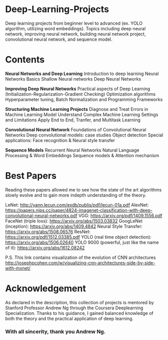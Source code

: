 # Deep-Learning-Projects

Deep learning projects from beginner level to advanced (ex. YOLO algorithm, utilizing word embeddings). Topics including deep neural network, improving neural network, building neural network project, convolutional neural network, and sequence model.

# Contents

__Neural Networks and Deep Learning__
Introduction to deep learning 
Neural Networks Basics
Shallow Neural networks
Deep Neural Networks

__Improving Deep Neural Networks__
Practical aspects of Deep Learning (Initialization-Regularization-Gradient Checking)
Optimization algorithms
Hyperparameter tuning, Batch Normalization and Programming Frameworks

__Structuring Machine Learning Projects__
Diagnose and Treat Errors in Machine Learning Model
Understand Complex Machine Learning Settings and Limitations
Apply End to End, Tranfer, and Multitask Learning

__Convolutional Neural Network__
Foundations of Convolutional Neural Networks
Deep convolutional models: case studies
Object detection
Special applications: Face recognition & Neural style transfer

__Sequence Models__
Recurrent Neural Networks
Natural Language Processing & Word Embeddings
Sequence models & Attention mechanism

# Best Papers
Reading these papers allowed me to see how the state of the art algorithms slowly evolve and to gain more indepth understanding of the theory.

LeNet: http://yann.lecun.com/exdb/publis/pdf/lecun-01a.pdf
AlexNet: https://papers.nips.cc/paper/4824-imagenet-classification-with-deep-convolutional-neural-networks.pdf
VGG: https://arxiv.org/pdf/1409.1556.pdf
FaceNet (triple loss): https://arxiv.org/abs/1503.03832
GoogLeNet (inception): https://arxiv.org/abs/1409.4842
Neural Style Transfer: https://arxiv.org/abs/1508.06576
ResNet: https://arxiv.org/pdf/1512.03385.pdf
YOLO (real time object detection): https://arxiv.org/abs/1506.02640
YOLO 9000 (powerful, just like the name of it): https://arxiv.org/abs/1612.08242

P.S. This link contains visualization of the evolution of CNN architectures
http://josephpcohen.com/w/visualizing-cnn-architectures-side-by-side-with-mxnet/

# Acknowledgement

As declared in the description, this collection of projects is mentored by Stanford Professor Andrew Ng through the Coursera Deeplearning Specialization. Thanks to his guidance, I gained balanced knowledge of both the theory and the practical application of deep learning. 

### With all sincerity, thank you Andrew Ng.